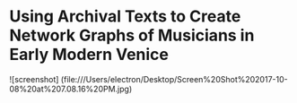 # Using Archival Texts to Create Network Graphs of Musicians in Early Modern Venice
![screenshot] (file:///Users/electron/Desktop/Screen%20Shot%202017-10-08%20at%207.08.16%20PM.jpg)
